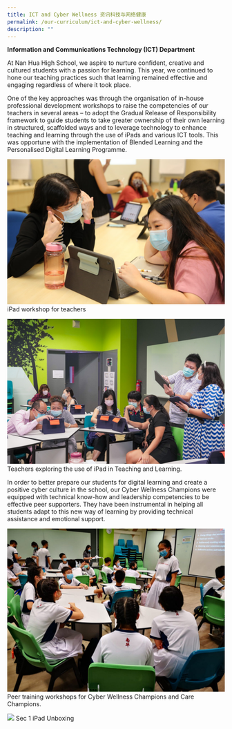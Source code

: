```yaml
---
title: ICT and Cyber Wellness 资讯科技与网络健康
permalink: /our-curriculum/ict-and-cyber-wellness/
description: ""
---
```

**Information and Communications Technology (ICT) Department**

  

At Nan Hua High School, we aspire to nurture confident, creative and cultured students with a passion for learning. This year, we continued to hone our teaching practices such that learning remained effective and engaging regardless of where it took place.

One of the key approaches was through the organisation of in-house professional development workshops to raise the competencies of our teachers in several areas – to adopt the Gradual Release of Responsibility framework to guide students to take greater ownership of their own learning in structured, scaffolded ways and to leverage technology to enhance teaching and learning through the use of iPads and various ICT tools. This was opportune with the implementation of Blended Learning and the Personalised Digital Learning Programme. 

![](/images/iPad%20Workshop%20for%20teachers%20conducted%20by%20Apple%20Inc.jpg)
iPad workshop for teachers

![](/images/Teachers%20exploring%20the%20use%20of%20iPad%20in%20Teaching%20and%20Learning.jpeg)
Teachers exploring the use of iPad in Teaching and Learning.

In order to better prepare our students for digital learning and create a positive cyber culture in the school, our Cyber Wellness Champions were equipped with technical know-how and leadership competencies to be effective peer supporters. They have been instrumental in helping all students adapt to this new way of learning by providing technical assistance and emotional support.

![](/images/Peer%20training%20workshops%20for%20Cyber%20Wellness%20Champions%20and%20Care%20Champions.jpg)Peer training workshops for Cyber Wellness Champions and Care Champions. 

![](/images/Sec%201%20iPad%20Unboxing%20202.jpg) Sec 1 iPad Unboxing